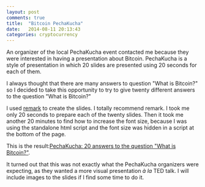 ```yaml
---
layout: post
comments: true
title:  "Bitcoin PechaKucha"
date:   2014-08-11 20:13:43
categories: cryptocurrency
---
```


An organizer of the local PechaKucha event contacted me because they were interested in having a presentation about Bitcoin.
PechaKucha is a style of presentation in which 20 slides are presented using 20 seconds for each of them.

I always thought that there are many answers to question "What is Bitcoin?" so I decided to take this opportunity to try to give twenty different answers to the question "What is Bitcoin?"

I used [remark][remark] to create the slides.
I totally recommend remark.
I took me only 20 seconds to prepare each of the twenty slides.
Then it took me another 20 minutes to find how to increase the font size, because I was using the standalone html script and the font size was hidden in a script at the bottom of the page.

This is the result:[PechaKucha: 20 answers to the question "What is Bitcoin?"][slides].

It turned out that this was not exactly what the PechaKucha organizers were expecting, as they wanted a more visual presentation *à la* TED talk.
I will include images to the slides if I find some time to do it.

[remark]: http://remarkjs.com
[slides]: http://http://jaume.barcelo.cc/slides/2014-08-08-bitcoin-pechakucha.html
